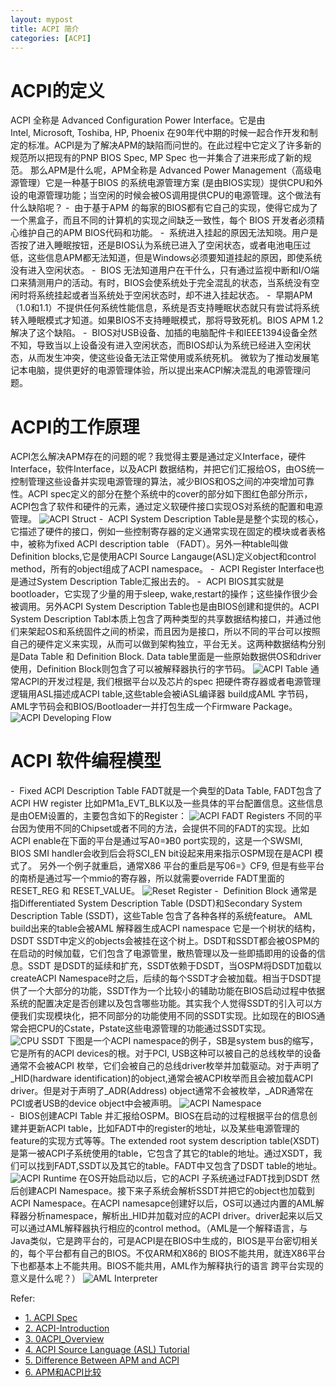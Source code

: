 ```yaml
---
layout: mypost
title: ACPI 简介
categories: [ACPI]
---
```

# **ACPI的定义**
ACPI 全称是 Advanced Configuration Power Interface。它是由 Intel, Microsoft, Toshiba, HP, Phoenix 在90年代中期的时候一起合作开发和制定的标准。ACPI是为了解决APM的缺陷而问世的。在此过程中它定义了许多新的规范所以把现有的PNP BIOS Spec, MP Spec 也一并集合了进来形成了新的规范。
那么APM是什么呢，APM全称是 Advanced Power Management（高级电源管理）它是一种基于BIOS 的系统电源管理方案 (是由BIOS实现）提供CPU和外设的电源管理功能；当空闲的时候会被OS调用提供CPU的电源管理。这个做法有什么缺陷呢？
-  由于基于APM 的每家的BIOS都有它自己的实现，使得它成为了一个黑盒子，而且不同的计算机的实现之间缺乏一致性，每个 BIOS 开发者必须精心维护自己的APM BIOS代码和功能。
-  系统进入挂起的原因无法知晓。用户是否按了进入睡眠按钮，还是BIOS认为系统已进入了空闲状态，或者电池电压过低，这些信息APM都无法知道，但是Windows必须要知道挂起的原因，即使系统没有进入空闲状态。
-  BIOS 无法知道用户在干什么，只有通过监视中断和I/O端口来猜测用户的活动。有时，BIOS会使系统处于完全混乱的状态，当系统没有空闲时将系统挂起或者当系统处于空闲状态时，却不进入挂起状态。
-  早期APM（1.0和1.1）不提供任何系统性能信息，系统是否支持睡眠状态就只有尝试将系统转入睡眠模式才知道。如果BIOS不支持睡眠模式，那将导致死机。BIOS APM 1.2解决了这个缺陷。
-  BIOS对USB设备、加插的电脑配件卡和IEEE1394设备全然不知，导致当以上设备没有进入空闲状态，而BIOS却认为系统已经进入空闲状态，从而发生冲突，使这些设备无法正常使用或系统死机。
微软为了推动发展笔记本电脑，提供更好的电源管理体验，所以提出来ACPI解决混乱的电源管理问题。

# **ACPI的工作原理**
ACPI怎么解决APM存在的问题的呢？我觉得主要是通过定义Interface，硬件Interface，软件Interface，以及ACPI 数据结构，并把它们汇报给OS，由OS统一控制管理这些设备并实现电源管理的算法，减少BIOS和OS之间的冲突增加可靠性。ACPI spec定义的部分在整个系统中的cover的部分如下图红色部分所示， ACPI包含了软件和硬件的元素，通过定义软硬件接口实现OS对系统的配置和电源管理。
![ACPI Struct](ACPIStruct.png)
-  ACPI System Description Table是是整个实现的核心，它描述了硬件的接口，例如一些控制寄存器的定义通常实现在固定的模块或者表格中，被称为fixed ACPI description table
（FADT）。另外一种table叫做Definition blocks,它是使用ACPI Source Langauge(ASL)定义object和control method，所有的object组成了ACPI namespace。
-  ACPI Register Interface也是通过System Description Table汇报出去的。
-  ACPI BIOS其实就是bootloader，它实现了少量的用于sleep, wake,restart的操作；这些操作很少会被调用。另外ACPI System Description Table也是由BIOS创建和提供的。ACPI   
System Description Tabl本质上包含了两种类型的共享数据结构接口，并通过他们来架起OS和系统固件之间的桥梁，而且因为是接口，所以不同的平台可以按照自己的硬件定义来实现，从而可以做到架构独立，平台无关。这两种数据结构分别是Data Table 和 Definition Block. Data table里面是一些原始数据供OS和driver使用，Definition Block则包含了可以被解释器执行的字节码。
![ACPI Table](ACPITable.png)
通常ACPI的开发过程是, 我们根据平台以及芯片的spec 把硬件寄存器或者电源管理逻辑用ASL描述成ACPI table,这些table会被iASL编译器 build成AML 字节码，AML字节码会和BIOS/Bootloader一并打包生成一个Firmware Package。
![ACPI Developing Flow](ACPIDevFlow.png)
# **ACPI 软件编程模型**
-  Fixed ACPI Description Table FADT就是一个典型的Data Table, FADT包含了ACPI HW register 比如PM1a_EVT_BLK以及一些具体的平台配置信息。这些信息是由OEM设置的，主要包含如下的Register：
![ACPI FADT Registers](FADTReg.png)
不同的平台因为使用不同的Chipset或者不同的方法，会提供不同的FADT的实现。比如ACPI enable在下面的平台是通过写A0=》B0 port实现的，这是一个SWSMI, BIOS SMI handler会收到后会将SCI_EN bit设起来用来指示OSPM现在是ACPI 模式了。 另外一个例子就重启，通常X86 平台的重启是写06=》CF9, 但是有些平台的南桥是通过写一个mmio的寄存器，所以就需要override FADT里面的RESET_REG 和 RESET_VALUE。
![Reset Register](ResetReg.png)
-  Definition Block 通常是指Differentiated System Description Table (DSDT)和Secondary System Description Table (SSDT)，这些Table 包含了各种各样的系统feature。 AML build出来的table会被AML 解释器生成ACPI namespace 它是一个树状的结构，DSDT SSDT中定义的objects会被挂在这个树上。DSDT和SSDT都会被OSPM的在启动的时候加载，它们包含了电源管里，散热管理以及一些即插即用的设备的信息。SSDT 是DSDT的延续和扩充，SSDT依赖于DSDT，当OSPM将DSDT加载以createACPI Namespace时之后，后续的每个SSDT才会被加载。相当于DSDT提供了一个大部分的功能，SSDT作为一个比较小的辅助功能在BIOS启动过程中依据系统的配置决定是否创建以及包含哪些功能。其实我个人觉得SSDT的引入可以方便我们实现模块化，把不同部分的功能使用不同的SSDT实现。比如现在的BIOS通常会把CPU的Cstate，Pstate这些电源管理的功能通过SSDT实现。
![CPU SSDT](SSDTCPU.png)
下图是一个ACPI namespace的例子，SB是system bus的缩写，它是所有的ACPI devices的根。对于PCI, USB这种可以被自己的总线枚举的设备通常不会被ACPI 枚举，它们会被自己的总线driver枚举并加载驱动。对于声明了_HID(hardware identification)的object,通常会被ACPI枚举而且会被加载ACPI driver。但是对于声明了_ADR(Address) object通常不会被枚举，_ADR通常在PCI或者USB的device object中会被声明。
![ACPI Namespace](Namespace.png)	
-  BIOS创建ACPI Table 并汇报给OSPM。BIOS在启动的过程根据平台的信息创建并更新ACPI table，比如FADT中的register的地址，以及某些电源管理的feature的实现方式等等。The extended root system description table(XSDT)是第一被ACPI子系统使用的table，它包含了其它的table的地址。通过XSDT，我们可以找到FADT,SSDT以及其它的table。FADT中又包含了DSDT table的地址。
![ACPI Runtime](ACPIRT.png)
在OS开始启动以后，它的ACPI 子系统通过FADT找到DSDT 然后创建ACPI Namespace。接下来子系统会解析SSDT并把它的object也加载到ACPI Namespace。在ACPI namesapce创建好以后，OS可以通过内置的AML解释器分析namespace，解析出_HID并加载对应的ACPI driver。driver起来以后又可以通过AML解释器执行相应的control method。（AML是一个解释语言，与Java类似，它是跨平台的，可是ACPI是在BIOS中生成的，BIOS是平台密切相关的，每个平台都有自己的BIOS。不仅ARM和X86的 BIOS不能共用，就连X86平台下也都基本上不能共用。BIOS不能共用，AML作为解释执行的语言 跨平台实现的意义是什么呢？）
![AML Interpreter](AMLINTP.png)	
	
Refer:
- [1. ACPI Spec](https://www.uefi.org/sites/default/files/resources/ACPI_6_2.pdf)
- [2. ACPI-Introduction](https://acpica.org/sites/acpica/files/ACPI-Introduction.pdf)
- [3. 0ACPI_Overview](https://uefi.org/sites/default/files/resources/ACPI_Overview.pdf)
- [4. ACPI Source Language (ASL) Tutorial](https://acpica.org/sites/acpica/files/asl_tutorial_v20190625.pdf)
- [5. Difference Between APM and ACPI](http://www.differencebetween.net/technology/software-technology/difference-between-apm-and-acpi/)
- [6. APM和ACPI比较](https://blog.csdn.net/xie0812/article/details/49301317)


